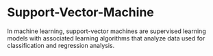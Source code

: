 # Support-Vector-Machine
In machine learning, support-vector machines are supervised learning models with associated learning algorithms that analyze data used for classification and regression analysis.
